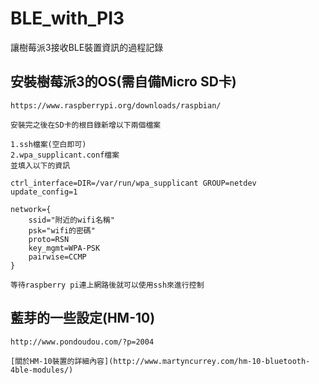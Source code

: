 # BLE_with_PI3
讓樹莓派3接收BLE裝置資訊的過程記錄

## 安裝樹莓派3的OS(需自備Micro SD卡)

    https://www.raspberrypi.org/downloads/raspbian/

    安裝完之後在SD卡的根目錄新增以下兩個檔案
    
    1.ssh檔案(空白即可)
    2.wpa_supplicant.conf檔案
    並填入以下的資訊
    
    ctrl_interface=DIR=/var/run/wpa_supplicant GROUP=netdev
    update_config=1

    network={
        ssid="附近的wifi名稱"
        psk="wifi的密碼"
        proto=RSN
        key_mgmt=WPA-PSK
        pairwise=CCMP
    }

    等待raspberry pi連上網路後就可以使用ssh來進行控制

## 藍芽的一些設定(HM-10)

    http://www.pondoudou.com/?p=2004
    
    [關於HM-10裝置的詳細內容](http://www.martyncurrey.com/hm-10-bluetooth-4ble-modules/)
